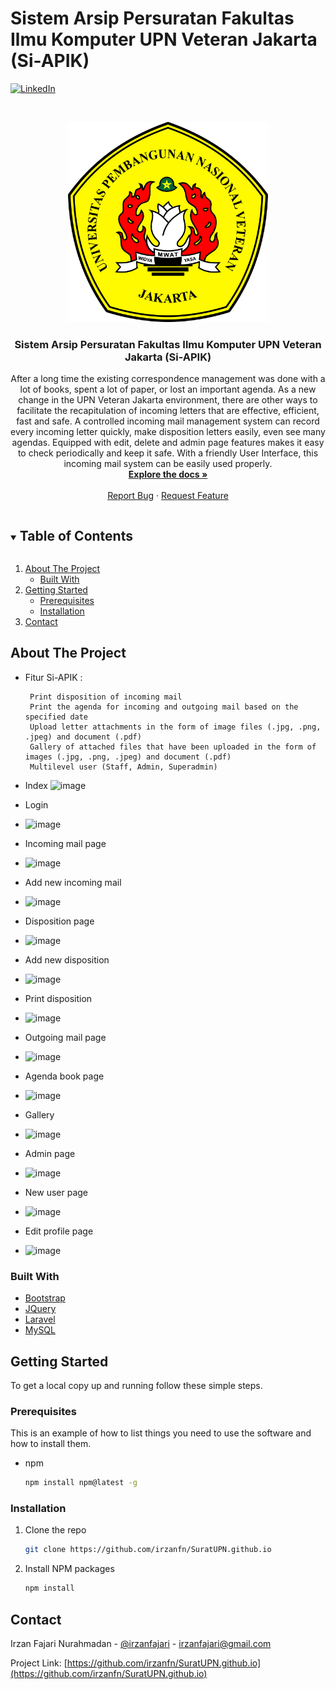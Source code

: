 # Sistem Arsip Persuratan Fakultas Ilmu Komputer UPN Veteran Jakarta (Si-APIK)
[![LinkedIn][linkedin-shield]][linkedin-url]



<!-- PROJECT LOGO -->
<br />
<p align="center">
  <a href="https://github.com/irzanfn/SuratUPN.github.io">
    <img src="public/img/Logo_UPNVJ.png" alt="Logo" width="320" height="320">
  </a>

  <h3 align="center">Sistem Arsip Persuratan Fakultas Ilmu Komputer UPN Veteran Jakarta (Si-APIK)</h3>

  <p align="center">
    After a long time the existing correspondence management was done with a lot of books, spent a lot of paper, or lost an important agenda. As a new change in the UPN Veteran Jakarta environment, there are other ways to facilitate the recapitulation of incoming letters that are effective, efficient, fast and safe. A controlled incoming mail management system can record every incoming letter quickly, make disposition letters easily, even see many agendas. Equipped with edit, delete and admin page features makes it easy to check periodically and keep it safe. With a friendly User Interface, this incoming mail system can be easily used properly.
    <br />
    <a href="https://github.com/irzanfn/SuratUPN.github.io"><strong>Explore the docs »</strong></a>
    <br />
    <br />
    <a href="https://github.com/irzanfn/SuratUPN.github.io/issues">Report Bug</a>
    ·
    <a href="https://github.com/irzanfn/SuratUPN.github.io/issues">Request Feature</a>
  </p>
</p>



<!-- TABLE OF CONTENTS -->
<details open="open">
  <summary><h2 style="display: inline-block">Table of Contents</h2></summary>
  <ol>
    <li>
      <a href="#about-the-project">About The Project</a>
      <ul>
        <li><a href="#built-with">Built With</a></li>
      </ul>
    </li>
    <li>
      <a href="#getting-started">Getting Started</a>
      <ul>
        <li><a href="#prerequisites">Prerequisites</a></li>
        <li><a href="#installation">Installation</a></li>
      </ul>
    </li>
    <li><a href="#contact">Contact</a></li>
  </ol>
</details>



<!-- ABOUT THE PROJECT -->
## About The Project
* Fitur Si-APIK :

       Print disposition of incoming mail
       Print the agenda for incoming and outgoing mail based on the specified date
       Upload letter attachments in the form of image files (.jpg, .png, .jpeg) and document (.pdf)
       Gallery of attached files that have been uploaded in the form of images (.jpg, .png, .jpeg) and document (.pdf)
       Multilevel user (Staff, Admin, Superadmin)


* Index
![image](https://user-images.githubusercontent.com/67045123/115532309-dfac5b00-a2bf-11eb-99b5-3d8b8613e173.png)

* Login
* ![image](https://user-images.githubusercontent.com/67045123/115536376-f05ed000-a2c3-11eb-907f-9a731061ad7a.png)

* Incoming mail page
* ![image](https://user-images.githubusercontent.com/67045123/115536602-2d2ac700-a2c4-11eb-874b-0e6d83378a45.png)

* Add new incoming mail
* ![image](https://user-images.githubusercontent.com/67045123/115536664-3fa50080-a2c4-11eb-9721-3e1e16cb59e7.png)

* Disposition page
* ![image](https://user-images.githubusercontent.com/67045123/115536735-4fbce000-a2c4-11eb-997a-faf9e935ebf9.png)

* Add new disposition
* ![image](https://user-images.githubusercontent.com/67045123/115536788-5d726580-a2c4-11eb-9919-51bd80134621.png)

* Print disposition
* ![image](https://user-images.githubusercontent.com/67045123/115536850-695e2780-a2c4-11eb-91e4-761165f438af.png)

* Outgoing mail page
* ![image](https://user-images.githubusercontent.com/67045123/115536905-75e28000-a2c4-11eb-81e5-2a9b468400ff.png)

* Agenda book page
* ![image](https://user-images.githubusercontent.com/67045123/115537037-9ca0b680-a2c4-11eb-9e7f-4dc908902f38.png)

* Gallery
* ![image](https://user-images.githubusercontent.com/67045123/115537075-a7f3e200-a2c4-11eb-84d0-1be6607269e6.png)

* Admin page
* ![image](https://user-images.githubusercontent.com/67045123/115537126-b4783a80-a2c4-11eb-9239-ad22cd014e80.png)

* New user page
* ![image](https://user-images.githubusercontent.com/67045123/115537168-bd690c00-a2c4-11eb-97da-2e800b6eb096.png)

* Edit profile page
* ![image](https://user-images.githubusercontent.com/67045123/115537192-c659dd80-a2c4-11eb-9fd1-f040c45a35ea.png)


### Built With

* [Bootstrap](https://getbootstrap.com)
* [JQuery](https://jquery.com)
* [Laravel](https://laravel.com)
* [MySQL](https://www.mysql.com/)


<!-- GETTING STARTED -->
## Getting Started

To get a local copy up and running follow these simple steps.

### Prerequisites

This is an example of how to list things you need to use the software and how to install them.
* npm
  ```sh
  npm install npm@latest -g
  ```

### Installation

1. Clone the repo
   ```sh
   git clone https://github.com/irzanfn/SuratUPN.github.io
   ```
2. Install NPM packages
   ```sh
   npm install
   ```

<!-- CONTACT -->
## Contact

Irzan Fajari Nurahmadan - [@irzanfajari](https://twitter.com/irzanfajari) - irzanfajari@gmail.com

Project Link: [https://github.com/irzanfn/SuratUPN.github.io](https://github.com/irzanfn/SuratUPN.github.io)


<!-- MARKDOWN LINKS & IMAGES -->
[linkedin-shield]: https://img.shields.io/badge/-LinkedIn-black.svg?style=for-the-badge&logo=linkedin&colorB=555
[linkedin-url]: https://www.linkedin.com/in/irzan-fajari-nurahmadan-92124280/

